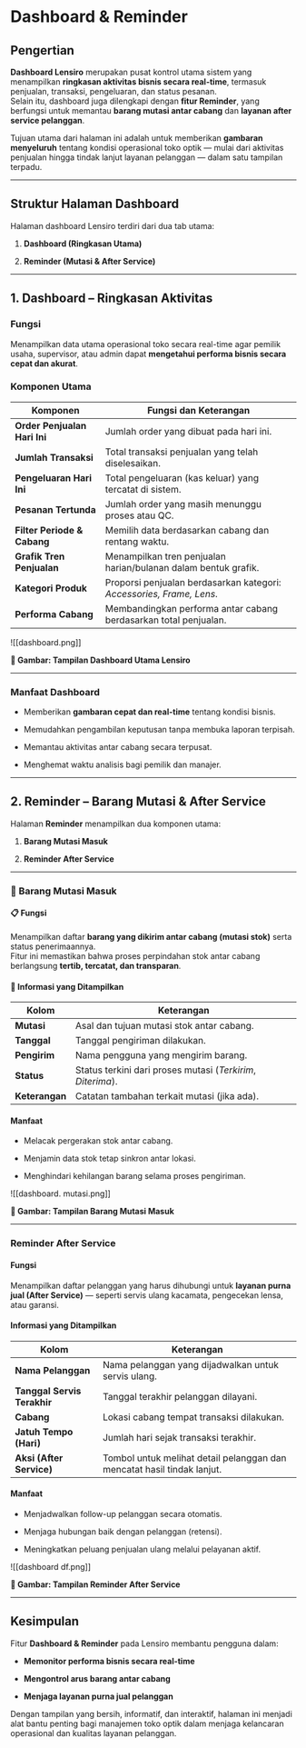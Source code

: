 
#  Dashboard & Reminder

##  Pengertian

**Dashboard Lensiro** merupakan pusat kontrol utama sistem yang menampilkan **ringkasan aktivitas bisnis secara real-time**, termasuk penjualan, transaksi, pengeluaran, dan status pesanan.  
Selain itu, dashboard juga dilengkapi dengan **fitur Reminder**, yang berfungsi untuk memantau **barang mutasi antar cabang** dan **layanan after service pelanggan**.

Tujuan utama dari halaman ini adalah untuk memberikan **gambaran menyeluruh** tentang kondisi operasional toko optik — mulai dari aktivitas penjualan hingga tindak lanjut layanan pelanggan — dalam satu tampilan terpadu.

---

##  Struktur Halaman Dashboard

Halaman dashboard Lensiro terdiri dari dua tab utama:

1. **Dashboard (Ringkasan Utama)**
    
2. **Reminder (Mutasi & After Service)**
    

---

##  1. Dashboard – Ringkasan Aktivitas

###  Fungsi

Menampilkan data utama operasional toko secara real-time agar pemilik usaha, supervisor, atau admin dapat **mengetahui performa bisnis secara cepat dan akurat**.

###  Komponen Utama

| Komponen                     | Fungsi dan Keterangan                                                |
| ---------------------------- | -------------------------------------------------------------------- |
| **Order Penjualan Hari Ini** | Jumlah order yang dibuat pada hari ini.                              |
| **Jumlah Transaksi**         | Total transaksi penjualan yang telah diselesaikan.                   |
| **Pengeluaran Hari Ini**     | Total pengeluaran (kas keluar) yang tercatat di sistem.              |
| **Pesanan Tertunda**         | Jumlah order yang masih menunggu proses atau QC.                     |
| **Filter Periode & Cabang**  | Memilih data berdasarkan cabang dan rentang waktu.                   |
| **Grafik Tren Penjualan**    | Menampilkan tren penjualan harian/bulanan dalam bentuk grafik.       |
| **Kategori Produk**          | Proporsi penjualan berdasarkan kategori: _Accessories, Frame, Lens_. |
|  **Performa Cabang**         | Membandingkan performa antar cabang berdasarkan total penjualan.     |

![[dashboard.png]]<figcaption><b>📸 Gambar: Tampilan Dashboard Utama Lensiro</b></figcaption>

---

###  Manfaat Dashboard

- Memberikan **gambaran cepat dan real-time** tentang kondisi bisnis.
    
- Memudahkan pengambilan keputusan tanpa membuka laporan terpisah.
    
- Memantau aktivitas antar cabang secara terpusat.
    
- Menghemat waktu analisis bagi pemilik dan manajer.
    

---

##  2. Reminder – Barang Mutasi & After Service

Halaman **Reminder** menampilkan dua komponen utama:

1. **Barang Mutasi Masuk**
    
2. **Reminder After Service**
    

---

### 🚛 Barang Mutasi Masuk

#### 📋 Fungsi

Menampilkan daftar **barang yang dikirim antar cabang (mutasi stok)** serta status penerimaannya.  
Fitur ini memastikan bahwa proses perpindahan stok antar cabang berlangsung **tertib, tercatat, dan transparan**.

#### 🧭 Informasi yang Ditampilkan

|Kolom|Keterangan|
|---|---|
|**Mutasi**|Asal dan tujuan mutasi stok antar cabang.|
|**Tanggal**|Tanggal pengiriman dilakukan.|
|**Pengirim**|Nama pengguna yang mengirim barang.|
|**Status**|Status terkini dari proses mutasi (_Terkirim_, _Diterima_).|
|**Keterangan**|Catatan tambahan terkait mutasi (jika ada).|

####  Manfaat

- Melacak pergerakan stok antar cabang.
    
- Menjamin data stok tetap sinkron antar lokasi.
    
- Menghindari kehilangan barang selama proses pengiriman.
    
![[dashboard. mutasi.png]]<figcaption><b>📸 Gambar: Tampilan Barang Mutasi Masuk</b></figcaption>

---

###  Reminder After Service

####  Fungsi

Menampilkan daftar pelanggan yang harus dihubungi untuk **layanan purna jual (After Service)** — seperti servis ulang kacamata, pengecekan lensa, atau garansi.

####  Informasi yang Ditampilkan

|Kolom|Keterangan|
|---|---|
|**Nama Pelanggan**|Nama pelanggan yang dijadwalkan untuk servis ulang.|
|**Tanggal Servis Terakhir**|Tanggal terakhir pelanggan dilayani.|
|**Cabang**|Lokasi cabang tempat transaksi dilakukan.|
|**Jatuh Tempo (Hari)**|Jumlah hari sejak transaksi terakhir.|
|**Aksi (After Service)**|Tombol untuk melihat detail pelanggan dan mencatat hasil tindak lanjut.|

####  Manfaat

- Menjadwalkan follow-up pelanggan secara otomatis.
    
- Menjaga hubungan baik dengan pelanggan (retensi).
    
- Meningkatkan peluang penjualan ulang melalui pelayanan aktif.
    
![[dashboard df.png]]<figcaption><b>📸 Gambar: Tampilan Reminder After Service</b></figcaption>

---

##  Kesimpulan

Fitur **Dashboard & Reminder** pada Lensiro membantu pengguna dalam:

-  **Memonitor performa bisnis secara real-time**
    
-  **Mengontrol arus barang antar cabang**
    
-  **Menjaga layanan purna jual pelanggan**
    

Dengan tampilan yang bersih, informatif, dan interaktif, halaman ini menjadi alat bantu penting bagi manajemen toko optik dalam menjaga kelancaran operasional dan kualitas layanan pelanggan.